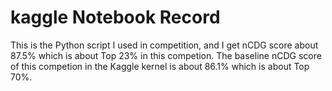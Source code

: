 # kaggle Notebook Record

This is the Python script I used in competition, and I get nCDG score about 87.5% which is about Top 23% in this competion. The baseline nCDG score of this competion in the Kaggle kernel is about 86.1% which is about Top 70%.
